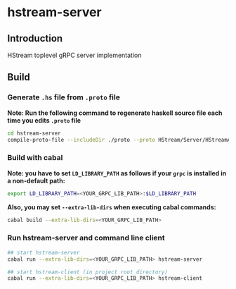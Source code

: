 # hstream-server

## Introduction

HStream toplevel gRPC server implementation

## Build

### Generate `.hs` file from `.proto` file

**Note: Run the following command to regenerate haskell source file each time you edits `.proto` file**

```bash
cd hstream-server
compile-proto-file --includeDir ./proto --proto HStream/Server/HStreamApi.proto --out ./generated-src
```

### Build with cabal

**Note: you have to set `LD_LIBRARY_PATH` as follows if your `grpc` is installed in a non-default path:**

``` bash
export LD_LIBRARY_PATH=<YOUR_GRPC_LIB_PATH>:$LD_LIBRARY_PATH
```
**Also, you may set `--extra-lib-dirs` when executing cabal commands:**

```bash
cabal build --extra-lib-dirs=<YOUR_GRPC_LIB_PATH>
```

### Run hstream-server and command line client

```bash
## start hstream-server
cabal run --extra-lib-dirs=<YOUR_GRPC_LIB_PATH> hstream-server

## start hstream-client (in project root directory)
cabal run --extra-lib-dirs=<YOUR_GRPC_LIB_PATH> hstream-client
```
